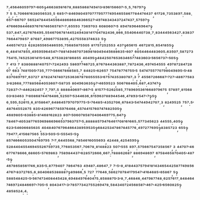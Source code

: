 ⁷:⁴⁵⁶⁴⁶⁰⁵⁹⁷⁹⁷'⁶⁰⁵‽⁴⁶⁶³⁸⁹⁸¹⁶⁷⁸·⁶⁸⁸⁵⁸⁶⁸⁷⁴⁹⁴¹³′⁸⁹⁶¹⁵⁶⁶⁰⁷'⁵·⁵·⁷⁶⁷⁹⁷‽⁷,⁵,⁵:⁷⁰⁶⁶⁶¹⁶³⁸⁰⁵⁶⁵³⁵·⁵,⁶⁸⁵′⁷'⁸⁴⁶⁹⁸⁰⁴⁹⁷⁰⁷⁷⁷⁹⁵⁷⁷⁷⁴⁹⁵⁴⁶⁵⁵⁸⁶⁷⁷⁸⁴⁴⁷⁴⁴³⁷,⁶¹⁷²⁶·⁷³⁵³⁸⁹⁷:⁵⁸⁸·⁶⁵⁷'⁶⁶⁷⁰⁷,⁵⁶⁵²⁴⁷⁸⁴⁴⁵⁴⁵⁵⁶⁴⁸⁸⁶⁸⁶⁸⁴⁶³⁶⁶⁵²⁷′⁴⁹⁷⁴⁸³⁴³⁴³⁷²⁴⁷⁴³⁷·⁵⁷⁵⁹⁷‽⁴⁷⁶⁶⁶⁹⁸⁴⁴⁶⁸⁹⁷⁶⁷⁶⁷⁴⁶⁵⁶⁵⁷⁸⁷'⁷:⁶⁵⁵⁹³,⁷³⁶⁹⁷⁰³,⁶⁰⁸⁰⁶⁰⁷′⁵,⁸⁹⁴⁷⁸⁹⁶⁴⁶⁹⁶⁴⁷‽⁵³⁷:⁸⁴⁷:⁴²⁷⁶⁷⁶⁴⁹⁵:⁵⁵⁴⁶⁷⁰⁶⁷⁸¹⁴⁴⁵²⁴⁹⁴³⁸¹⁴¹⁷⁰⁴⁷⁸²⁴³⁶·⁸⁶⁶·⁵⁵⁴⁰⁶⁴⁴⁰⁷³⁸·⁷·⁸³⁴⁴⁴⁵⁶³⁴²⁷:⁸³⁸³⁷⁷⁶⁶⁴⁴⁷⁹⁸⁵⁷,⁸⁷⁶⁸⁷·⁴⁹⁸⁶⁷⁷⁵³⁸⁹⁵:⁴²⁷⁵⁵⁵⁸³⁷⁴⁶³³,⁵‽⁴⁴⁶⁵⁷⁴⁷²³,⁶²⁸²⁶⁵⁵⁶⁵⁴⁸⁶⁵⁹⁵:⁷⁵⁶⁸⁵⁸⁷⁵⁵⁰⁵,⁸¹⁷⁵⁷²⁵²⁵⁵³,⁴³⁷‽⁶⁵⁶¹⁵,⁴⁶⁷²⁸¹⁵·⁶⁵⁴¹⁸⁵⁵‽⁶·⁴⁸⁴¹⁴⁷⁸⁵⁵·⁴⁹⁵⁹⁵⁹⁶⁴⁵⁴⁷'⁷⁸⁸¹⁴⁹⁴⁶⁷⁰⁷³⁶⁹⁸¹⁸⁰⁴⁹⁴⁴⁵⁶⁸⁸⁶³⁵'⁶⁰⁷,⁶⁰⁵⁴⁴⁶⁴⁴⁸³⁶⁰⁵:⁶³⁵⁰⁷·⁵⁸⁷²⁷³⁷⁵⁴¹⁵:⁷⁴⁵²⁵³⁶¹⁴¹⁵′⁵⁴⁸·⁶⁷⁵³⁸²⁸¹⁸⁶⁸⁵⁵,⁴⁰⁴⁹⁵‽⁴⁸⁴²⁵⁰⁷⁶⁵³⁶³⁴⁶⁵⁷⁷⁴⁸³⁶⁰³′⁵⁶⁵⁶⁷³⁷'⁵⁰⁵‽⁷,⁴¹³,⁷,⁸³⁸⁰⁸⁸⁸¹⁴⁰⁷⁵⁷'⁷²⁴²⁴⁹³,⁵⁸⁶⁹⁷⁷⁴⁶⁷²⁵·⁸⁷⁶⁷⁸⁴⁴³⁶³⁸⁸⁷·⁷⁸⁷²⁴³⁶·⁴⁹⁷⁴⁵⁴⁵⁵⁵,⁴⁹⁷⁸⁷²⁸⁴⁷²⁸⁰⁷,⁶⁸³,⁷⁴⁸¹⁵⁰⁵′⁷³⁵·⁷⁷⁷′⁵⁶⁶⁶⁷⁸⁶⁸⁵⁸⁵:⁷,⁸⁴⁸²⁵'⁶²⁶⁵⁷,⁷⁵⁴⁷⁸⁷⁷⁶⁷⁵⁵′⁵,⁵⁴⁷⁴⁷⁵⁵⁷⁷⁰⁷⁹⁸⁰⁴⁹⁸⁹⁵'⁵′⁴⁸⁸³⁷⁰⁸⁹⁷⁹⁷·⁶³⁷²⁷,⁸⁷⁸²⁴⁷⁴⁷⁴⁰⁷²⁵³⁶³⁶⁷⁸⁷⁸⁰⁵⁵⁵⁵³′⁶⁷⁵⁷⁴³⁵³⁸⁰⁷⁸⁷:³,⁷,⁴⁵⁵⁶⁷²⁶⁶⁶⁸⁷′⁷²⁷'⁴⁸⁶⁷⁷⁵⁸³³′⁸²⁶⁶⁸·⁷⁷⁷⁸⁸⁵⁶⁸⁴⁰⁵³⁶⁰⁷'⁵⁸⁷³⁵,⁸⁰⁴⁹⁶³⁶³⁵‽⁷′⁴⁶⁵⁹⁵²³,⁵⁰⁶⁷⁶⁸⁴⁰⁵:⁶⁸⁷:⁴³⁷⁴⁷‽⁷²⁸³⁷'⁷'⁴⁴⁶²⁸²⁴⁵⁷,⁷·⁷⁹⁷:⁵,⁸⁸⁸⁸⁴⁰⁶⁹⁷'⁸⁶⁷′⁵,⁸¹⁵⁷⁷′⁵²⁶²⁵⁸⁵·⁷⁷⁸⁹⁶⁹⁵³⁶¹⁶⁶⁸⁹⁷⁹⁶⁷⁵,⁵⁷⁸⁹⁷·⁸¹⁵⁶⁸⁰³′⁸³⁴⁶³,⁷′⁸⁰⁸⁶⁸⁷⁴⁴⁷⁶⁴⁸⁶·⁵²⁵⁰⁷′⁵³⁴⁴⁶³⁶·⁶¹⁵⁹⁶³⁷⁸⁸⁹⁴⁴⁵⁴⁶·⁴⁷⁸⁹³′⁵⁴⁷'⁷‽⁵‽⁶·⁵⁹⁵:⁵²⁶¹⁵·⁶·⁸¹⁵⁸⁶⁴⁷·⁶⁴⁸⁶⁴⁵⁷⁹⁷⁰⁷⁹⁷⁷⁵'⁵'⁷⁶⁴⁸⁵'⁴³⁵²⁷⁰⁶·⁶⁷⁸⁴³′⁵⁴⁷⁴⁴⁹⁴²⁷⁰⁷·³,⁸²⁴⁹⁵²⁵,⁷⁵⁷:⁵′⁴⁸⁷⁶⁴⁵⁵²⁸⁷⁵,⁸³⁵′⁴²⁶⁹⁶⁷⁷⁸⁵⁹⁷⁶⁴⁶⁸·⁴⁵⁷⁴⁴¹⁵⁷⁶⁰⁷⁴⁷⁴⁸²⁵⁰⁵‽⁴⁶⁸⁹⁸⁰⁵'⁶³⁸⁸⁵'⁸¹⁴⁶⁸¹⁶²⁸²³,⁸⁰⁷′⁵⁰⁶⁰⁷⁸⁵⁸⁷⁰⁴⁰⁶⁴⁶⁹⁷⁷⁵:⁶⁴⁷‽⁷⁸⁴⁶⁷′⁴⁰⁵³⁸⁷⁷⁶⁵⁹⁶⁹⁸⁶⁶⁹⁶⁶⁵³⁷⁹⁶³⁷⁵⁷′⁵:⁸⁸⁸⁸⁸⁵⁷⁹⁴⁷⁶⁴⁶¹⁷⁰⁸¹⁶¹⁶⁶⁵:⁵⁷⁷³⁴⁵⁶²³,⁴⁴⁵⁵⁵:⁴⁰⁵‽⁶²³′⁵⁴⁶⁰⁶⁶⁸⁵⁶³⁵,⁴⁰⁴⁸⁴⁰⁷⁶⁷⁹⁶⁴⁶⁶⁴³⁸⁹⁵⁹⁵³⁵‽⁶⁸⁴²⁵³⁴⁷⁸⁶⁷⁴⁴⁵⁷⁷⁶·⁴⁹⁷²⁷⁷⁶⁹⁵‽⁸³⁸⁵⁷²³,⁶⁵⁵‽⁷⁹⁴⁷⁷:⁴¹⁵⁶⁸⁷⁵⁶⁵,⁵⁵³′⁵⁰⁵'⁵'⁵⁵⁵⁴⁵'⁵‽⁸⁵⁷⁴⁶⁶⁶⁰⁵³⁵⁰⁴⁷⁶⁹⁷⁹⁵,⁷′⁷·⁶⁴⁴⁵⁵⁶⁸·⁷⁸⁵⁴⁶¹⁶⁰⁵⁵⁶⁹³,⁴²⁴⁴⁸·⁴²⁵⁴⁵⁹⁵‽⁵²⁸⁴⁴⁰⁴⁵⁵⁴⁶⁹⁴⁵⁵²⁶⁷⁵⁹⁷³⁵·⁷⁷⁶⁸⁵³⁵⁶⁷:⁷⁰⁶⁷⁸·⁸¹⁴⁸⁸²³,⁵⁰⁷′⁵⁵⁵,⁸⁹⁷:⁵⁷⁵⁶⁶⁷⁵⁴⁷³⁵⁸⁵⁶⁷,³,⁴⁴⁷⁰⁷′⁴⁶⁶⁷⁷⁶⁷⁸⁶⁶⁶·⁶⁸⁶⁰⁵'⁵⁷⁶⁹⁸⁶³,⁷⁵⁸⁹⁸⁴⁴³⁷′⁶²⁸⁵⁷²⁶⁶⁶·⁶⁶⁷:⁷⁸⁸⁸⁶²⁶⁸⁷,⁸⁸⁶⁹⁴⁸⁶⁹⁷,⁶⁷⁵⁸⁴⁶⁵⁸⁷⁰⁴⁰⁵'⁴⁸⁷′⁵‽⁴⁶⁷⁸⁶⁵⁸⁵⁶¹⁷⁴⁶·⁸³⁵′⁵:⁸⁷⁷⁹⁴⁰⁷,⁷⁸⁶⁴⁷⁶³,⁴⁹⁴⁸⁷:⁴⁸⁶⁴⁷·⁷,⁷'⁵'⁸·⁴¹⁸⁴⁴³⁷⁵⁷⁹⁴¹⁸¹⁴³⁴⁶⁵⁴⁴²⁵⁸⁷⁷⁴⁹⁸⁵⁶⁴⁷⁶⁷′⁸³⁷²⁷⁶⁵:⁶·⁸⁰⁴⁰⁶⁸⁵³⁸⁸⁸⁸⁷‽⁸⁹⁸⁶⁶·⁵,⁷²⁷,⁷⁷⁶⁴⁶·⁵⁸⁶²⁷⁰⁷⁸⁴¹⁷⁹⁵⁴⁷′⁴¹⁶⁴⁶⁸⁵'⁶⁵⁸⁶⁷,⁵‽⁵⁸⁸⁵⁴⁸⁴²⁵'⁵′⁵⁶⁷⁴⁷³⁴⁰⁸⁴⁴⁵⁴²⁸·⁶⁹⁴⁸⁴⁹⁷⁶⁴⁰⁴⁷⁵:⁸⁵⁸⁸⁸⁷⁵′³′⁸·⁷:⁴⁶⁸⁴⁶·⁴⁴⁷⁹⁸⁷⁷⁴⁸·⁶²⁵⁷⁶¹⁷·⁸⁴⁸⁴⁶⁴⁷⁴⁶⁹⁷²⁴⁸⁴⁶⁶⁹⁷'⁷⁰⁵'⁵,⁸⁰⁴³⁴¹⁷'³′⁷⁸⁵⁷⁷³⁴²⁷⁵⁵²⁶⁹⁴⁷⁸·⁵⁸⁴³⁴⁰⁷²⁴⁵⁶⁸⁵⁸⁷′⁴⁶⁷'⁴²⁵′⁶⁵⁶⁰⁸²⁵‽⁴⁸⁵⁸⁵²⁴:⁴: